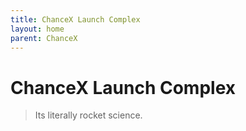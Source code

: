 ```yaml
---
title: ChanceX Launch Complex
layout: home
parent: ChanceX
---
```


# ChanceX Launch Complex
> Its literally rocket science.